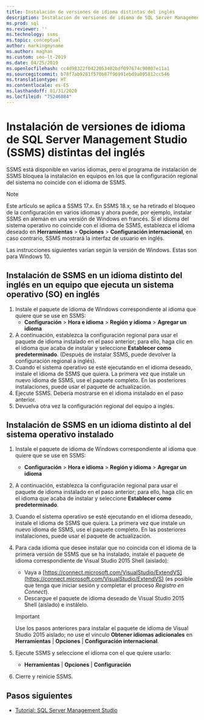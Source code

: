 ```yaml
---
title: Instalación de versiones de idioma distintas del inglés
description: Instalación de versiones de idioma de SQL Server Management Studio (SSMS) distintas del inglés
ms.prod: sql
ms.reviewer: ''
ms.technology: ssms
ms.topic: conceptual
author: markingmyname
ms.author: maghan
ms.custom: seo-lt-2019
ms.date: 04/25/2019
ms.openlocfilehash: cc4d98322f0422053402bdf097674c90807e11a1
ms.sourcegitcommit: b78f7ab9281f570b87f96991ebd9a095812cc546
ms.translationtype: HT
ms.contentlocale: es-ES
ms.lasthandoff: 01/31/2020
ms.locfileid: "75246884"
---
```

# <a name="install-non-english-language-versions-of-sql-server-management-studio-ssms"></a>Instalación de versiones de idioma de SQL Server Management Studio (SSMS) distintas del inglés

SSMS está disponible en varios idiomas, pero el programa de instalación de SSMS bloquea la instalación en equipos en los que la configuración regional del sistema no coincide con el idioma de SSMS.

> [!NOTE]
> Este artículo se aplica a SSMS 17.x. En SSMS 18.x, se ha retirado el bloqueo de la configuración en varios idiomas y ahora puede, por ejemplo, instalar SSMS en alemán en una versión de Windows en francés. Si el idioma del sistema operativo no coincide con el idioma de SSMS, establezca el idioma deseado en **Herramientas** > **Opciones** > **Configuración internacional**, en caso contrario, SSMS mostrará la interfaz de usuario en inglés.

Las instrucciones siguientes varían según la versión de Windows. Estas son para Windows 10.

## <a name="install-non-english-ssms-on-a-computer-running-an-english-operating-system-os"></a>Instalación de SSMS en un idioma distinto del inglés en un equipo que ejecuta un sistema operativo (SO) en inglés

1. Instale el paquete de idioma de Windows correspondiente al idioma que quiere que se use en SSMS:
   - **Configuración** > **Hora e idioma** > **Región y idioma** > **Agregar un idioma**
2. A continuación, establezca la configuración regional para usar el paquete de idioma instalado en el paso anterior; para ello, haga clic en el idioma que acaba de instalar y seleccione **Establecer como predeterminado**. (Después de instalar SSMS, puede devolver la configuración regional a inglés).
3. Cuando el sistema operativo se esté ejecutando en el idioma deseado, instale el idioma de SSMS que quiera. La primera vez que instale un nuevo idioma de SSMS, use el paquete completo. En las posteriores instalaciones, puede usar el paquete de actualización.
4. Ejecute SSMS. Debería mostrarse en el idioma instalado en el paso anterior.
5. Devuelva otra vez la configuración regional del equipo a inglés.

## <a name="install-ssms-in-a-language-other-than-the-language-of-the-installed-os"></a>Instalación de SSMS en un idioma distinto al del sistema operativo instalado

1. Instale el paquete de idioma de Windows correspondiente al idioma que quiere que se use en SSMS:
   - **Configuración** > **Hora e idioma** > **Región y idioma** > **Agregar un idioma**
2. A continuación, establezca la configuración regional para usar el paquete de idioma instalado en el paso anterior; para ello, haga clic en el idioma que acaba de instalar y seleccione **Establecer como predeterminado**.
3. Cuando el sistema operativo se esté ejecutando en el idioma deseado, instale el idioma de SSMS que quiera. La primera vez que instale un nuevo idioma de SSMS, use el paquete completo. En las posteriores instalaciones, puede usar el paquete de actualización.
4. Para cada idioma que desee instalar que no coincida con el idioma de la primera versión de SSMS que se ha instalado, instale el paquete de idioma correspondiente de Visual Studio 2015 Shell (aislado):
   - Vaya a [https://connect.microsoft.com/VisualStudio/ExtendVS](https://connect.microsoft.com/VisualStudio/ExtendVS) (es posible que tenga que iniciar sesión y completar el proceso *Registro en Connect*).
   - Descargue el paquete de idioma deseado de Visual Studio 2015 Shell (aislado) e instálelo.

   > [!IMPORTANT]
   > Use los pasos anteriores para instalar el paquete de idioma de Visual Studio 2015 aislado; no use el vínculo **Obtener idiomas adicionales** en **Herramientas** | **Opciones** | **Configuración internacional**.

5. Ejecute SSMS y seleccione el idioma con el que quiere usarlo:
   - **Herramientas** | **Opciones** | **Configuración**
6. Cierre y reinicie SSMS.

## <a name="next-steps"></a>Pasos siguientes

- [Tutorial: SQL Server Management Studio](https://docs.microsoft.com/sql/ssms/tutorials/tutorial-sql-server-management-studio)
